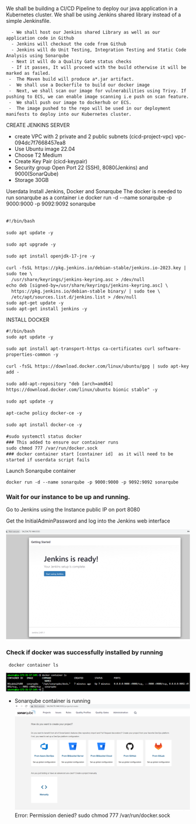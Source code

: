 We shall be building a CI/CD Pipeline to deploy our java application in a Kubernetes cluster. We shall be using Jenkins shared library instead of a simple Jenkinsfile. 

      - We shall host our Jenkins shared Library as well as our application code in Github
      - Jenkins will checkout the code from Github
      - Jenkins will do Unit Testing, Integration Testing and Static Code Analysis using Sonarqube
      - Next it will do a Quality Gate status checks
      - If it passes, It will proceed with the build otherwise it will be marked as failed.
     -  The Maven build will produce a*.jar artifact.
     -  We shall use a Dockerfile to build our docker image
     -  Next, we shall scan our image for vulnerabilities using Trivy. If pushing to ECS, we can enable image scanning i.e push on scan feature. 
     -  We shall push our image to dockerhub or ECS.
     -  The image pushed to the repo will be used in our deployment manifests to deploy into our Kubernetes cluster.


CREATE JENKINS SERVER
- create VPC with 2 private and 2 public subnets (cicd-project-vpc)  vpc-094dc7f7668457ea8
-	Use Ubuntu image 22.04
-	Choose T2 Medium
-	Create Key Pair   (cicd-keypair)
-	Security group 
	Open Port 22 (SSH), 8080(Jenkins) and 9000(SonarQube)
-	Storage 30GB
 
Userdata
Install Jenkins, Docker and Sonarqube
The docker is needed to run sonarqube as a container
i.e docker run -d --name sonarqube -p 9000:9000 -p 9092:9092 sonarqube
```

#!/bin/bash

sudo apt update -y

sudo apt upgrade -y 

sudo apt install openjdk-17-jre -y

curl -fsSL https://pkg.jenkins.io/debian-stable/jenkins.io-2023.key | sudo tee \
  /usr/share/keyrings/jenkins-keyring.asc > /dev/null
echo deb [signed-by=/usr/share/keyrings/jenkins-keyring.asc] \
  https://pkg.jenkins.io/debian-stable binary/ | sudo tee \
  /etc/apt/sources.list.d/jenkins.list > /dev/null
sudo apt-get update -y 
sudo apt-get install jenkins -y

```
INSTALL DOCKER

```
#!/bin/bash
sudo apt update -y

sudo apt install apt-transport-https ca-certificates curl software-properties-common -y

curl -fsSL https://download.docker.com/linux/ubuntu/gpg | sudo apt-key add -

sudo add-apt-repository "deb [arch=amd64] https://download.docker.com/linux/ubuntu bionic stable" -y

sudo apt update -y

apt-cache policy docker-ce -y

sudo apt install docker-ce -y

#sudo systemctl status docker
### This added to ensure our container runs
sudo chmod 777 /var/run/docker.sock
### docker container start [container id]  as it will need to be started if userdata script fails
```

Launch Sonarqube container
```
docker run -d --name sonarqube -p 9000:9000 -p 9092:9092 sonarqube
```

### Wait for our instance to be up and running.

Go to Jenkins using the Instance public IP on port 8080

Get the InitialAdminPassword and log into the Jenkins web interface

![Jenkins Installed](./images/jenkins-installed.png)

### Check if docker was successfully installed by running
```
 docker container ls
```

![check docker installation](./images/sonar-installed.png)

- Sonarqube container is running
![check docker installation](./images/sonar-installed2.png)
Error: Permission denied?
sudo chmod 777 /var/run/docker.sock


